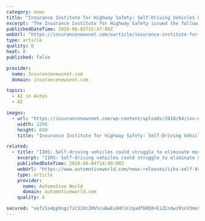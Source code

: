 ```yaml
---
category: news
title: "Insurance Institute for Highway Safety: Self-Driving Vehicles Could Struggle to Eliminate Most Crashes"
excerpt: "The Insurance Institute for Highway Safety issued the following news release:. But autonomous vehicles might prevent only around a third of all crashes if automated systems drive too much like people,"
publishedDateTime: 2020-06-05T15:47:00Z
webUrl: "https://insurancenewsnet.com/oarticle/insurance-institute-for-highway-safety-self-driving-vehicles-could-struggle-to-eliminate-most-crashes"
type: article
quality: 8
heat: 8
published: false

provider:
  name: Insurancenewsnet.com
  domain: insurancenewsnet.com

topics:
  - AI in Autos
  - AI

images:
  - url: "https://insurancenewsnet.com/wp-content/uploads/2018/04/inn-og-default.jpg"
    width: 1200
    height: 630
    title: "Insurance Institute for Highway Safety: Self-Driving Vehicles Could Struggle to Eliminate Most Crashes"

related:
  - title: "IIHS: Self-driving vehicles could struggle to eliminate most crashes"
    excerpt: "IIHS: Self-driving vehicles could struggle to eliminate most crashes; Ford Transit now available with efficient and durable new 10-speed automatic transmission; Ford"
    publishedDateTime: 2020-06-04T14:49:00Z
    webUrl: "https://www.automotiveworld.com/news-releases/iihs-self-driving-vehicles-could-struggle-to-eliminate-most-crashes/"
    type: article
    provider:
      name: Automotive World
      domain: automotiveworld.com
    quality: 4

secured: "xefiSs4pp9sgifiCXJdcZHVScuNwEuXHF1CcqadfbREB+EiZCndwz9snV3meS83gxOS1TGYjmJCZ+Rw+yhg7BSn74twFlekeHz0DBGYJuFo61ldrCC+ZfgiKLoJNNtqQx5gSLb5U8M7mhAbfJGz1D8yKPM64uPmHuXRK7X96pO1upaL1inIX8nfcmdlSBLmVxYBvIFgjkJDczYvZc8mLDbn2LTMB05RHQ4Rk6GPJW72xRXLDNoX+MUPqEhTa2jdSz8mJETSJoLsRHZqk2ehHeAut1/gxcrRMJKb16lxJqD3uxMyGEUL6lq70VjjEMrW4;qYMZVorDS5YHi7cBOXrIYA=="
---
```


